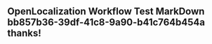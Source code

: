 <properties
ms.topic="hero-topic"
ms.test1="hero-topic"
ms.test2="test"/>


## OpenLocalization Workflow Test MarkDown bb857b36-39df-41c8-9a90-b41c764b454a thanks!



<!--HONumber=Jul16_HO3-->


